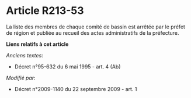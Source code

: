 # Article R213-53

La liste des membres de chaque comité de bassin est arrêtée par le préfet de région et publiée au recueil des actes
administratifs de la préfecture.

**Liens relatifs à cet article**

_Anciens textes_:

  - Décret n°95-632 du 6 mai 1995 - art. 4 (Ab)

_Modifié par_:

  - Décret n°2009-1140 du 22 septembre 2009 - art. 1
